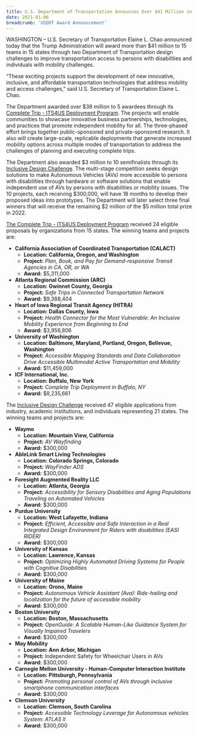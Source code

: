 ```yaml
---
title: U.S. Department of Transportation Announces Over $41 Million in Awards for Innovative Technologies to Improve Transportation Mobility and Access for Persons with Disabilities 
date: 2021-01-06
breadcrumb: 'USDOT Award Announcement'
---
```


WASHINGTON – U.S. Secretary of Transportation Elaine L. Chao announced today that the Trump Administration will award more than $41 million to 15 teams in 15 states through two Department of Transportation design challenges to improve transportation access to persons with disabilities and individuals with mobility challenges.

“These exciting projects support the development of new innovative, inclusive, and affordable transportation technologies that address mobility and access challenges,” said U.S. Secretary of Transportation Elaine L. Chao.

The Department awarded over $38 million to 5 awardees through its  [Complete Trip - ITS4US Deployment Program](https://www.its.dot.gov/its4us/index.htm). The projects will enable communities to showcase innovative business partnerships, technologies, and practices that promote independent mobility for all. The three-phased effort brings together public-sponsored and private-sponsored research. It also will create large-scale, replicable deployments that generate increased mobility options across multiple modes of transportation to address the challenges of planning and executing complete trips. 

The Department also awarded $3 million to 10 semifinalists through its [Inclusive Design Challenge](https://www.transportation.gov/accessibility/inclusivedesign). The multi-stage competition seeks design solutions to make Autonomous Vehicles (AVs) more accessible to persons with disabilities through hardware or software solutions that enable independent use of AVs by persons with disabilities or mobility issues. The 10 projects, each receiving $300,000, will have 18 months to develop their proposed ideas into prototypes. The Department will later select three final winners that will receive the remaining $2 million of the $5 million total prize in 2022.

[The Complete Trip - ITS4US Deployment Program](https://www.its.dot.gov/its4us/index.htm) received 24 eligible proposals by organizations from 15 states. The winning teams and projects are:

-   **California Association of Coordinated Transportation (CALACT)**
    -   **Location: California, Oregon, and Washington**
    -   **Project:** _Plan, Book, and Pay for Demand-responsive Transit Agencies in CA, OR, or WA_
    -   **Award:** $5,311,000
-   **Atlanta Regional Commission (ARC)**
    -   **Location: Gwinnet County, Georgia**
    -   **Project:** _Safe Trips in Connected Transportation Network_
    -   **Award:** $9,388,404
-   **Heart of Iowa Regional Transit Agency (HITRA)**
    -   **Location: Dallas County, Iowa**
    -   **Project:** _Health Connector for the Most Vulnerable: An Inclusive Mobility Experience from Beginning to End_
    -   **Award:** $3,956,806
-   **University of Washington**
    -   **Location: Baltimore, Maryland, Portland, Oregon, Bellevue, Washington**
    -   **Project:** _Accessible Mapping Standards and Data Collaboration Drive Accessible Multimodal Active Transportation and Mobility_
    -   **Award:** $11,459,000
-   **ICF International, Inc.**
    -   **Location: Buffalo, New York**
    -   **Project:** _Complete Trip Deployment in Buffalo, NY_
    -   **Award:** $8,235,661

The [Inclusive Design Challenge](https://www.transportation.gov/accessibility/inclusivedesign) received 47 eligible applications from industry, academic institutions, and individuals representing 21 states. The winning teams and projects are:

-   **Waymo**
    -   **Location: Mountain View, California**
    -   **Project:** _AV Wayfinding_
    -   **Award:** $300,000
-   **AbleLink Smart Living Technologies**
    -   **Location: Colorado Springs, Colorado**
    -   **Project:** _WayFinder ADS_
    -   **Award:** $300,000
-   **Foresight Augmented Reality LLC**
    -   **Location: Atlanta, Georgia**
    -   **Project:** _Accessibility for Sensory Disabilities and Aging Populations Traveling on Automated Vehicles_
    -   **Award:** $300,000
-   **Purdue University**
    -   **Location: West Lafayette, Indiana**
    -   **Project:** _Efficient, Accessible and Safe Interaction in a Real Integrated Design Environment for Riders with disabilities (EASI RIDER)_
    -   **Award:** $300,000
-   **University of Kansas**
    -   **Location: Lawrence, Kansas**
    -   **Project:** _Optimizing Highly Automated Driving Systems for People with Cognitive Disabilities_
    -   **Award:** $300,000
-   **University of Maine** 
    -   **Location: Orono, Maine**
    -   **Project:** _Autonomous Vehicle Assistant (Ava): Ride-hailing and localization for the future of accessible mobility_
    -   **Award:** $300,000
-   **Boston University**
    -   **Location: Boston, Massachusetts**
    -   **Project:** _OpenGuide: A Scalable Human-Like Guidance System for Visually Impaired Travelers_
    -   **Award:** $300,000
-   **May Mobility**
    -   **Location: Ann Arbor, Michigan**
    -   **Project:** Independent Safety for Wheelchair Users in AVs
    -   **Award:** $300,000
-   **Carnegie Mellon University - Human-Computer Interaction Institute**
    -   **Location: Pittsburgh, Pennsylvania**
    -   **Project:** _Promoting personal control of AVs through inclusive smartphone communication interfaces_
    -   **Award:** $300,000
-   **Clemson University**
    -   **Location: Clemson, South Carolina**
    -   **Project:** _Accessible Technology Leverage for Autonomous vehicles System: ATLAS II_
    -   **Award:** $300,000

###